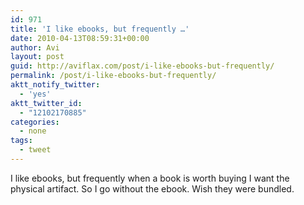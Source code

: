 ```yaml
---
id: 971
title: 'I like ebooks, but frequently …'
date: 2010-04-13T08:59:31+00:00
author: Avi
layout: post
guid: http://aviflax.com/post/i-like-ebooks-but-frequently/
permalink: /post/i-like-ebooks-but-frequently/
aktt_notify_twitter:
  - 'yes'
aktt_twitter_id:
  - "12102170885"
categories:
  - none
tags:
  - tweet
---
```

I like ebooks, but frequently when a book is worth buying I want the physical artifact. So I go without the ebook. Wish they were bundled.